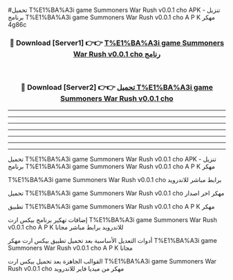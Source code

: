 #تحميل T%E1%BA%A3i game Summoners War Rush v0.0.1 cho  APK - تنزيل برنامج T%E1%BA%A3i game Summoners War Rush v0.0.1 cho  A P K مهكر 4g86c 



<div align="center">
<h3>🔴 Download [Server1] 👉👉 <a href="https://apkdownload10.web.app/?title=T%E1%BA%A3i game Summoners War Rush v0.0.1 cho ">T%E1%BA%A3i game Summoners War Rush v0.0.1 cho  رنامج</a></h3><br>

<h3>🔴 Download [Server2] 👉👉 <a href="https://apkdownload10.web.app/?title=T%E1%BA%A3i game Summoners War Rush v0.0.1 cho ">تحميل T%E1%BA%A3i game Summoners War Rush v0.0.1 cho  </a></h3>
</div>


----------------------------------------------------------

----------------------------------------------------------

----------------------------------------------------------

----------------------------------------------------------

----------------------------------------------------------

----------------------------------------------------------

----------------------------------------------------------

تحميل T%E1%BA%A3i game Summoners War Rush v0.0.1 cho  APK - تنزيل برنامج T%E1%BA%A3i game Summoners War Rush v0.0.1 cho  A P K مهكر

T%E1%BA%A3i game Summoners War Rush v0.0.1 cho  برابط مباشر للاندرويد

تحميل T%E1%BA%A3i game Summoners War Rush v0.0.1 cho  مهكر اخر اصدار

تطبيق T%E1%BA%A3i game Summoners War Rush v0.0.1 cho  A P K مهكر

إضافات تهكير برنامج بيكس ارت T%E1%BA%A3i game Summoners War Rush v0.0.1 cho  A P K للاندرويد برابط مباشر مجانا

أدوات التعديل الأساسية بعد تحميل تطبيق بيكس ارت مهكر T%E1%BA%A3i game Summoners War Rush v0.0.1 cho  A P K مجانا

القوالب الجاهزة بعد تحميل بيكس ارت T%E1%BA%A3i game Summoners War Rush v0.0.1 cho  مهكر من ميديا فاير للاندرويد


